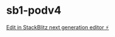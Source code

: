 # sb1-podv4

[Edit in StackBlitz next generation editor ⚡️](https://stackblitz.com/~/github.com/chapy079/sb1-podv4)
